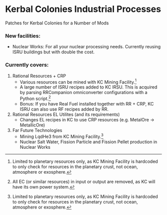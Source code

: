 # Kerbal Colonies Industrial Processes
Patches for Kerbal Colonies for a Number of Mods

### New facilities:
* Nuclear Works: For all your nuclear processing needs. Currently reusing ISRU buildings but with double the cost.

### Currently covers:
1. Rational Resources + CRP
   * Various resources can be mined with KC Mining Facility.[^1]
   * A large number of ISRU recipes added to KC IRSU. This is acquired by parsing RRCompanion omniconverter configurations with a Python script.[^2]
   * Bonus: If you have Real Fuel installed together with RR + CRP, KC ISRU can also use RF recipes added by RR.
2. Rational Resources EL Utilites (and its requirements)
   * Changes EL recipes in KC to use CRP resources (e.g. MetalOre -> MetallicOre)
3. Far Future Technologies
   * Mining LqdHe3 from KC Mining Facility.[^1]
   * Nuclear Salt Water, Fission Particle and Fission Pellet production in Nuclear Works

[^1]: Limited to planetary resources only, as KC Mining Facility is hardcoded to only check for resources in the planetary crust, not ocean, atmosphere or exosphere.
[^2]: All EC (or similar resources) in input or output are removed, as KC will have its own power system.
